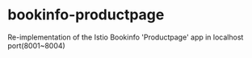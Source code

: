# bookinfo-productpage
Re-implementation of the Istio Bookinfo 'Productpage' app in localhost port(8001~8004)
